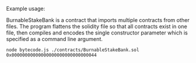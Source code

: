 Example usage:

BurnableStakeBank is a contract that imports multiple contracts from other files. The program flattens the solidity file
so that all contracts exist in one file, then compiles and encodes the single constructor parameter which is specified
as a command line argument.

```
node bytecode.js ./contracts/BurnableStakeBank.sol 0x00000000000000000000000000000044
```
